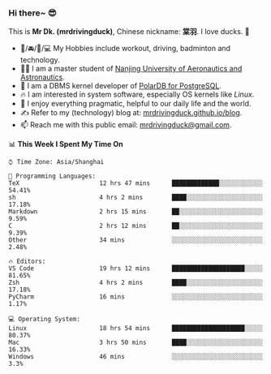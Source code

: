### Hi there~ 😎

This is **Mr Dk. (mrdrivingduck)**, Chinese nickname: **棠羽**. I love ducks. 🦆

- 💪/🚘/🏸/💻 My Hobbies include workout, driving, badminton and technology.
- 👨‍🎓 I am a master student of [Nanjing University of Aeronautics and Astronautics](https://en.wikipedia.org/wiki/Nanjing_University_of_Aeronautics_and_Astronautics).
- 🍊 I am a DBMS kernel developer of [PolarDB for PostgreSQL](https://github.com/ApsaraDB/PolarDB-for-PostgreSQL).
- 🔥 I am interested in system software, especially OS kernels like *Linux*.
- 🔧 I enjoy everything pragmatic, helpful to our daily life and the world.
- ✍ Refer to my (technology) blog at: [mrdrivingduck.github.io/blog](https://www.mrdrivingduck.cn/blog/#/).
- 📫 Reach me with this public email: [mrdrivingduck@gmail.com](mailto:mrdrivingduck@gmail.com).

<!--START_SECTION:waka-->
📊 **This Week I Spent My Time On** 

```text
⌚︎ Time Zone: Asia/Shanghai

💬 Programming Languages: 
TeX                      12 hrs 47 mins      █████████████░░░░░░░░░░░░   54.41% 
sh                       4 hrs 2 mins        ████░░░░░░░░░░░░░░░░░░░░░   17.18% 
Markdown                 2 hrs 15 mins       ██░░░░░░░░░░░░░░░░░░░░░░░   9.59% 
C                        2 hrs 12 mins       ██░░░░░░░░░░░░░░░░░░░░░░░   9.39% 
Other                    34 mins             ░░░░░░░░░░░░░░░░░░░░░░░░░   2.48%

🔥 Editors: 
VS Code                  19 hrs 12 mins      ████████████████████░░░░░   81.65% 
Zsh                      4 hrs 2 mins        ████░░░░░░░░░░░░░░░░░░░░░   17.18% 
PyCharm                  16 mins             ░░░░░░░░░░░░░░░░░░░░░░░░░   1.17%

💻 Operating System: 
Linux                    18 hrs 54 mins      ████████████████████░░░░░   80.37% 
Mac                      3 hrs 50 mins       ████░░░░░░░░░░░░░░░░░░░░░   16.33% 
Windows                  46 mins             ░░░░░░░░░░░░░░░░░░░░░░░░░   3.3%

```


<!--END_SECTION:waka-->

<!-- ![Mr Dk.'s GitHub Stats](https://github-readme-stats.vercel.app/api?username=mrdrivingduck&count_private&show_icons=true&theme=buefy) -->

<!-- ![Most Used Languages](https://github-readme-stats.vercel.app/api/top-langs/?username=mrdrivingduck&exclude_repo=mips32-CPU,snort-tcp-socket&theme=buefy&layout=compact&langs_count=10) -->


<!--
**mrdrivingduck/mrdrivingduck** is a ✨ _special_ ✨ repository because its `README.md` (this file) appears on your GitHub profile.

Here are some ideas to get you started:

- 🔭 I’m currently working on ...
- 🌱 I’m currently learning ...
- 👯 I’m looking to collaborate on ...
- 🤔 I’m looking for help with ...
- 💬 Ask me about ...
- 📫 How to reach me: ...
- 😄 Pronouns: ...
- ⚡ Fun fact: ...
-->
